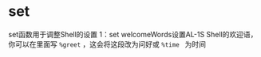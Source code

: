 # set
set函数用于调整Shell的设置
1：set welcomeWords设置AL-1S Shell的欢迎语，你可以在里面写
`
%greet
`
，这会将这段改为问好或
`%time
`
为时间
